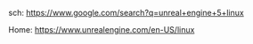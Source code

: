 sch: https://www.google.com/search?q=unreal+engine+5+linux

Home: https://www.unrealengine.com/en-US/linux
